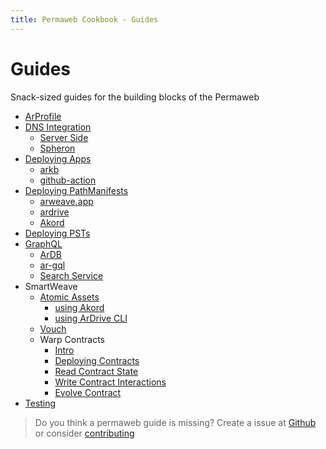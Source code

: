 ```yaml
---
title: Permaweb Cookbook - Guides
---
```


# Guides

Snack-sized guides for the building blocks of the Permaweb

-   [ArProfile](arprofile.md)
-   [DNS Integration](dns-integration/server-side.md)
    -   [Server Side](dns-integration/server-side.md)
    -   [Spheron](dns-integration/spheron.md)
-   [Deploying Apps](deployment/index.md)
    -   [arkb](deployment/arkb.md)
    -   [github-action](deployment/github-action.md)
-   [Deploying PathManifests](deploying-manifests/deployingManifests.md)
    -   [arweave.app](deploying-manifests/arweave-app.md)
    -   [ardrive](deploying-manifests/ardrive.md)
    -   [Akord](deploying-manifests/akord.md)
-   [Deploying PSTs](deploying-psts.md)
-   [GraphQL](querying-arweave/queryingArweave.md)
    -   [ArDB](querying-arweave/ardb.md)
    -   [ar-gql](querying-arweave/ar-gql.md)
    -   [Search Service](querying-arweave/search-indexing-service.md)
-   SmartWeave
    -   [Atomic Assets](smartweave/atomic-assets/index.md)
        -   [using Akord](smartweave/atomic-assets/akord.md)
        -   [using ArDrive CLI](smartweave/atomic-assets/ardrive-cli.md)
    -   [Vouch](vouch.md)
    -   Warp Contracts
        -   [Intro](smartweave/warp/intro.md)
        -   [Deploying Contracts](smartweave/warp/deploying-contracts.md)
        -   [Read Contract State](smartweave/warp/readstate.md)
        -   [Write Contract Interactions](smartweave/warp//write-interactions.md)
        -   [Evolve Contract](smartweave/warp//evolve.md)
-   [Testing](testing/arlocal.md)

> Do you think a permaweb guide is missing? Create a issue at [Github](https://github.com/twilson63/permaweb-cookbook/issues) or consider [contributing](../getting-started/contributing.md)
